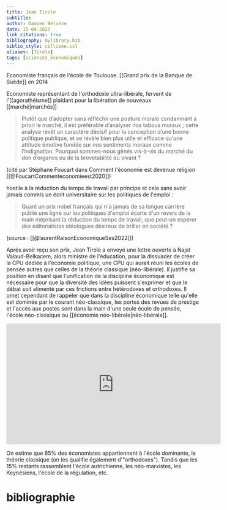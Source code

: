 ```yaml
---
title: Jean Tirole
subtitle:
author: Damien Belvèze
date: 15-04-2023
link_citations: true
bibliography: mylibrary.bib
biblio_style: csl\ieee.csl
aliases: [Tirole]
tags: [sciences_économiques]
---
```


Economiste français de l'école de Toulouse. [[Grand prix de la Banque de Suède]] en 2014

Economiste représentant de l'orthodoxie ultra-libérale, fervent de l'[[agorathéisme]] plaidant pour la libération de nouveaux [[marché|marchés]]

> Plutôt que d’adopter sans réfléchir une posture morale condamnant a priori le marché, il est préférable d’analyser nos tabous moraux ; cette analyse revêt un caractère décisif pour la conception d’une bonne politique publique, et se révèle bien plus utile et efficace qu’une attitude émotive fondée sur nos sentiments moraux comme l’indignation. Pourquoi sommes-nous gênés vis-à-vis du marché du don d’organes ou de la brevetabilité du vivant ?

(cité par Stéphane Foucart dans Comment l'économie est devenue religion [[@FoucartCommenteconomieest2020]])

hostile à la réduction du temps de travail par principe et cela sans avoir jamais commis un écrit universitaire sur les politiques de l'emploi : 

> Quant un prix nobel français qui n'a jamais de sa longue carrière publié une ligne sur les politiques d'emploi écarte d'un revers de la main méprisant la réduction du temps de travail, que peut-on espérer des éditorialistes idéologues désireux de briller en société ?

(source : [[@laurentRaisonEconomiqueSes2022]])


Après avoir reçu son prix, Jean Tirole a envoyé une lettre ouverte à Najat Valaud-Belkacem, alors ministre de l'éducation, pour la dissuader de créer la CPU dédiée à l'économie politique, une CPU qui aurait réuni les écoles de pensée autres que celles de la théorie classique (néo-libérale). Il justifie sa position en disant que l'unification de la discipline économique est nécessaire pour que la diversité des idées puissent s'exprimer et que le débat soit alimenté par ces frictions entre hétérodoxes et orthodoxes. 
Il omet cependant de rappeler que dans la discipline économique telle qu'elle est dominée par le courant néo-classique, les portes des revues de prestige et l'accès aux postes sont dans la main d'une seule école de pensée, l'école néo-classique ou [[économie néo-libérale|néo-libérale]].

<iframe width="560" height="315" src="https://www.youtube.com/embed/9HaIbVrwKCk" title="YouTube video player" frameborder="0" allow="accelerometer; autoplay; clipboard-write; encrypted-media; gyroscope; picture-in-picture" allowfullscreen></iframe>

On estime que 85% des économistes appartiennent à l'école dominante, la théorie classique (on les qualifie également d'"orthodoxes"). Tandis que les 15% restants rassemblent l'école autrichienne, les néo-marxistes, les Keynésiens, l'école de la régulation, etc.

# bibliographie


